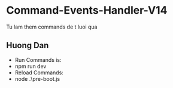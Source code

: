 # Command-Events-Handler-V14
Tu lam them commands de t luoi qua

## Huong Dan
- Run Commands is: 
- npm run dev
- Reload Commands: 
- node .\pre-boot.js
